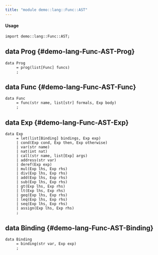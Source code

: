 ```yaml
---
title: "module demo::lang::Func::AST"
---
```


#### Usage

`import demo::lang::Func::AST;`


## data Prog {#demo-lang-Func-AST-Prog}

```rascal
data Prog  
     = prog(list[Func] funcs)
     ;
```

## data Func {#demo-lang-Func-AST-Func}

```rascal
data Func  
     = func(str name, list[str] formals, Exp body)
     ;
```

## data Exp {#demo-lang-Func-AST-Exp}

```rascal
data Exp  
     = let(list[Binding] bindings, Exp exp)
     | cond(Exp cond, Exp then, Exp otherwise)
     | var(str name)
     | nat(int nat)
     | call(str name, list[Exp] args)
     | address(str var)
     | deref(Exp exp)
     | mul(Exp lhs, Exp rhs)
     | div(Exp lhs, Exp rhs)
     | add(Exp lhs, Exp rhs)
     | sub(Exp lhs, Exp rhs)
     | gt(Exp lhs, Exp rhs)
     | lt(Exp lhs, Exp rhs)
     | geq(Exp lhs, Exp rhs)
     | leq(Exp lhs, Exp rhs)
     | seq(Exp lhs, Exp rhs)
     | assign(Exp lhs, Exp rhs)
     ;
```

## data Binding {#demo-lang-Func-AST-Binding}

```rascal
data Binding  
     = binding(str var, Exp exp)
     ;
```

